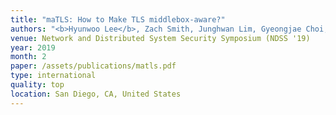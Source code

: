 ```yaml
---
title: "maTLS: How to Make TLS middlebox-aware?"
authors: "<b>Hyunwoo Lee</b>, Zach Smith, Junghwan Lim, Gyeongjae Choi, Selin Chun, Taejoong Chung, and Ted 'Taekyoung' Kwon"
venue: Network and Distributed System Security Symposium (NDSS '19)
year: 2019
month: 2
paper: /assets/publications/matls.pdf
type: international
quality: top
location: San Diego, CA, United States
---
```

